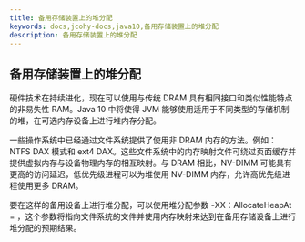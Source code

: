 ```yaml
---
title: 备用存储装置上的堆分配
keywords: docs,jcohy-docs,java10,备用存储装置上的堆分配
description: 备用存储装置上的堆分配
---
```


## 备用存储装置上的堆分配
硬件技术在持续进化，现在可以使用与传统 DRAM 具有相同接口和类似性能特点的非易失性 RAM。Java 10 中将使得 JVM 能够使用适用于不同类型的存储机制的堆，在可选内存设备上进行堆内存分配。

一些操作系统中已经通过文件系统提供了使用非 DRAM 内存的方法。例如：NTFS DAX 模式和 ext4 DAX。这些文件系统中的内存映射文件可绕过页面缓存并提供虚拟内存与设备物理内存的相互映射。与 DRAM 相比，NV-DIMM 可能具有更高的访问延迟，低优先级进程可以为堆使用 NV-DIMM 内存，允许高优先级进程使用更多 DRAM。

要在这样的备用设备上进行堆分配，可以使用堆分配参数 -XX：AllocateHeapAt = <path>，这个参数将指向文件系统的文件并使用内存映射来达到在备用存储设备上进行堆分配的预期结果。
